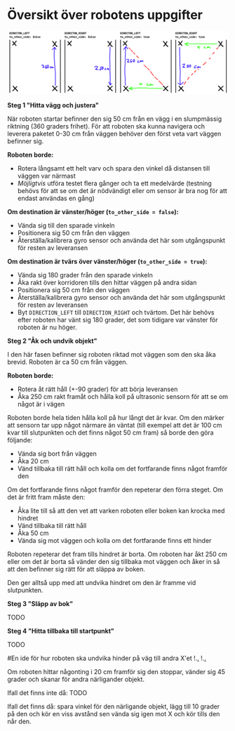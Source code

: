 # Översikt över robotens uppgifter

![](move.png)

**Steg 1 "Hitta vägg och justera"**

När roboten startar befinner den sig 50 cm från en vägg i en slumpmässig riktning (360 graders frihet). För att roboten ska kunna navigera och leverera paketet 0-30 cm från väggen behöver den först veta vart väggen befinner sig.

**Roboten borde:**
* Rotera långsamt ett helt varv och spara den vinkel då distansen till väggen var närmast
* *Möjligtvis* utföra testet flera gånger och ta ett medelvärde (testning behövs för att se om det är nödvändigt eller om sensor är bra nog för att endast användas en gång)

**Om destination är vänster/höger (`to_other_side = false`):**
* Vända sig till den sparade vinkeln
* Positionera sig 50 cm från den väggen
* Återställa/kalibrera gyro sensor och använda det här som utgångspunkt för resten av leveransen

**Om destination är tvärs över vänster/höger (`to_other_side = true`):**
* Vända sig 180 grader från den sparade vinkeln
* Åka rakt över korridoren tills den hittar väggen på andra sidan
* Positionera sig 50 cm från den väggen
* Återställa/kalibrera gyro sensor och använda det här som utgångspunkt för resten av leveransen
* Byt `DIRECTION_LEFT` till `DIRECTION_RIGHT` och tvärtom. Det här behövs efter roboten har vänt sig 180 grader, det som tidigare var vänster för roboten är nu höger.

**Steg 2 "Åk och undvik objekt"**

I den här fasen befinner sig roboten riktad mot väggen som den ska åka brevid. Roboten är ca 50 cm från väggen.

**Roboten borde:**
* Rotera åt rätt håll (+-90 grader) för att börja leveransen
* Åka 250 cm rakt framåt och hålla koll på ultrasonic sensorn för att se om något är i vägen

Roboten borde hela tiden hålla koll på hur långt det är kvar. Om den märker att sensorn tar upp något närmare än väntat (till exempel att det är 100 cm kvar till slutpunkten och det finns något 50 cm fram) så borde den göra följande:
* Vända sig bort från väggen
* Åka 20 cm
* Vänd tillbaka till rätt håll och kolla om det fortfarande finns något framför den

Om det fortfarande finns något framför den repeterar den förra steget. Om det är fritt fram måste den:
* Åka lite till så att den vet att varken roboten eller boken kan krocka med hindret
* Vänd tillbaka till rätt håll
* Åka 50 cm
* Vända sig mot väggen och kolla om det fortfarande finns ett hinder

Roboten repeterar det fram tills hindret är borta. Om roboten har åkt 250 cm eller om det är borta så vänder den sig tillbaka mot väggen och åker in så att den befinner sig rätt för att släppa av boken.

Den ger alltså upp med att undvika hindret om den är framme vid slutpunkten.

**Steg 3 "Släpp av bok"**

TODO

**Steg 4 "Hitta tillbaka till startpunkt"**

TODO



#En ide för hur roboten ska undvika hinder på väg till andra X'et
!.[.](hinder1.1.jpg)
!.[.](hinder1.2.jpg)

Om roboten hittar någonting i 20 cm framför sig den stoppar, vänder sig 45 grader och skanar för andra närligander objekt.

Ifall det finns inte då:
TODO 

Ifall det finns då:
spara vinkel för den närligande objekt, lägg till 10 grader på den och kör en viss avstånd sen vända sig igen mot X och kör tills den når den.

